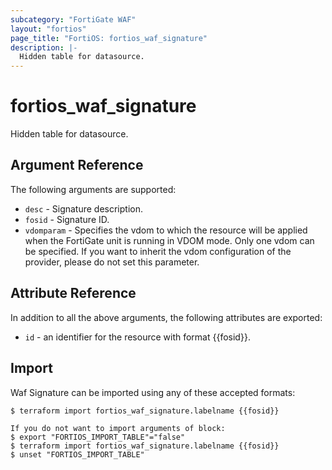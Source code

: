 ```yaml
---
subcategory: "FortiGate WAF"
layout: "fortios"
page_title: "FortiOS: fortios_waf_signature"
description: |-
  Hidden table for datasource.
---
```


# fortios_waf_signature
Hidden table for datasource.

## Argument Reference

The following arguments are supported:

* `desc` - Signature description.
* `fosid` - Signature ID.
* `vdomparam` - Specifies the vdom to which the resource will be applied when the FortiGate unit is running in VDOM mode. Only one vdom can be specified. If you want to inherit the vdom configuration of the provider, please do not set this parameter.


## Attribute Reference

In addition to all the above arguments, the following attributes are exported:
* `id` - an identifier for the resource with format {{fosid}}.

## Import

Waf Signature can be imported using any of these accepted formats:
```
$ terraform import fortios_waf_signature.labelname {{fosid}}

If you do not want to import arguments of block:
$ export "FORTIOS_IMPORT_TABLE"="false"
$ terraform import fortios_waf_signature.labelname {{fosid}}
$ unset "FORTIOS_IMPORT_TABLE"
```
